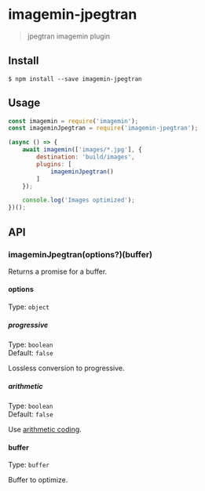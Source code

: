 # imagemin-jpegtran

> jpegtran imagemin plugin

## Install

```
$ npm install --save imagemin-jpegtran
```

## Usage

```js
const imagemin = require('imagemin');
const imageminJpegtran = require('imagemin-jpegtran');

(async () => {
	await imagemin(['images/*.jpg'], {
		destination: 'build/images',
		plugins: [
			imageminJpegtran()
		]
	});

	console.log('Images optimized');
})();
```

## API

### imageminJpegtran(options?)(buffer)

Returns a promise for a buffer.

#### options

Type: `object`

##### progressive

Type: `boolean`\
Default: `false`

Lossless conversion to progressive.

##### arithmetic

Type: `boolean`\
Default: `false`

Use [arithmetic coding](http://en.wikipedia.org/wiki/Arithmetic_coding).

#### buffer

Type: `buffer`

Buffer to optimize.

